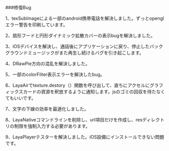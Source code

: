 ###修復Bug

1、texSubImageによる一部のandroid携帯電話を解決しました。ずっとopenglエラー警告を印刷しています。

2、扇形フードと円形ダイナミック拡散カバーの表示bugを解決しました。

3、iOSデバイスを解決し、通話後にアプリケーションに戻り、停止したバックグラウンドミュージックがまた再生し続けるバグを引き起こします。

4、DRawPie方向の混乱を解決しました。

5、一部のcolorFilter表示エラーを解決したbug。

6、LayaAirでtexture.destory（）関数を呼び出して、直ちにアクセルにグラフィックスカードの資源を釈放するように通知します。jsのゴミの回収を待たなくてもいいです。

7、文字の下線の効率を最適化しました。

8、LayaNativeコマンドラインを削除し、url項目だけを作成し、resディレクトリの制限を強制入力する必要があります。

9、LayaPlayerテスターを解決しました。iOS設備にインストールできない問題です。